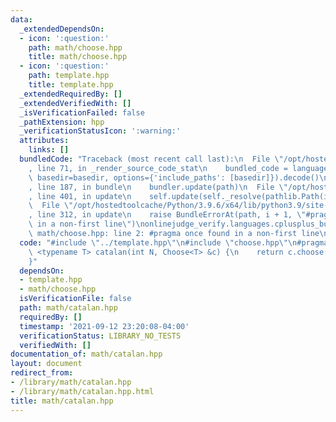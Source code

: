 ```yaml
---
data:
  _extendedDependsOn:
  - icon: ':question:'
    path: math/choose.hpp
    title: math/choose.hpp
  - icon: ':question:'
    path: template.hpp
    title: template.hpp
  _extendedRequiredBy: []
  _extendedVerifiedWith: []
  _isVerificationFailed: false
  _pathExtension: hpp
  _verificationStatusIcon: ':warning:'
  attributes:
    links: []
  bundledCode: "Traceback (most recent call last):\n  File \"/opt/hostedtoolcache/Python/3.9.6/x64/lib/python3.9/site-packages/onlinejudge_verify/documentation/build.py\"\
    , line 71, in _render_source_code_stat\n    bundled_code = language.bundle(stat.path,\
    \ basedir=basedir, options={'include_paths': [basedir]}).decode()\n  File \"/opt/hostedtoolcache/Python/3.9.6/x64/lib/python3.9/site-packages/onlinejudge_verify/languages/cplusplus.py\"\
    , line 187, in bundle\n    bundler.update(path)\n  File \"/opt/hostedtoolcache/Python/3.9.6/x64/lib/python3.9/site-packages/onlinejudge_verify/languages/cplusplus_bundle.py\"\
    , line 401, in update\n    self.update(self._resolve(pathlib.Path(included), included_from=path))\n\
    \  File \"/opt/hostedtoolcache/Python/3.9.6/x64/lib/python3.9/site-packages/onlinejudge_verify/languages/cplusplus_bundle.py\"\
    , line 312, in update\n    raise BundleErrorAt(path, i + 1, \"#pragma once found\
    \ in a non-first line\")\nonlinejudge_verify.languages.cplusplus_bundle.BundleErrorAt:\
    \ math/choose.hpp: line 2: #pragma once found in a non-first line\n"
  code: "#include \"../template.hpp\"\n#include \"choose.hpp\"\n#pragma once\n\ntemplate\
    \ <typename T> catalan(int N, Choose<T> &c) {\n    return c.choose(2*N, N) / (N+1);\n\
    }"
  dependsOn:
  - template.hpp
  - math/choose.hpp
  isVerificationFile: false
  path: math/catalan.hpp
  requiredBy: []
  timestamp: '2021-09-12 23:20:08-04:00'
  verificationStatus: LIBRARY_NO_TESTS
  verifiedWith: []
documentation_of: math/catalan.hpp
layout: document
redirect_from:
- /library/math/catalan.hpp
- /library/math/catalan.hpp.html
title: math/catalan.hpp
---
```

